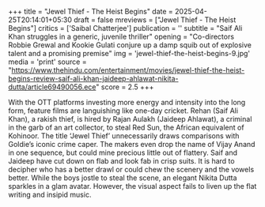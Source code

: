 +++
title = "Jewel Thief - The Heist Begins"
date = 2025-04-25T20:14:01+05:30
draft = false
mreviews = ["Jewel Thief - The Heist Begins"]
critics = ['Saibal Chatterjee']
publication = ''
subtitle = "Saif Ali Khan struggles in a generic, juvenile thriller"
opening = "Co-directors Robbie Grewal and Kookie Gulati conjure up a damp squib out of explosive talent and a promising premise"
img = 'jewel-thief-the-heist-begins-9.jpg'
media = 'print'
source = "https://www.thehindu.com/entertainment/movies/jewel-thief-the-heist-begins-review-saif-ali-khan-jaideep-ahlawat-nikita-dutta/article69490056.ece"
score = 2.5
+++

With the OTT platforms investing more energy and intensity into the long form, feature films are languishing like one-day cricket. Rehan (Saif Ali Khan), a rakish thief, is hired by Rajan Aulakh (Jaideep Ahlawat), a criminal in the garb of an art collector, to steal Red Sun, the African equivalent of Kohinoor. The title ‘Jewel Thief’ unnecessarily draws comparisons with Goldie’s iconic crime caper. The makers even drop the name of Vijay Anand in one sequence, but could mine precious little out of flattery. Saif and Jaideep have cut down on flab and look fab in crisp suits. It is hard to decipher who has a better drawl or could chew the scenery and the vowels better. While the boys jostle to steal the scene, an elegant Nikita Dutta sparkles in a glam avatar. However, the visual aspect fails to liven up the flat writing and insipid music.
